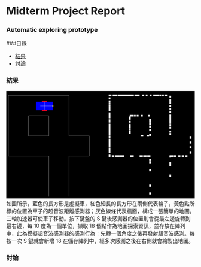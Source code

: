 # Midterm Project Report

### Automatic exploring prototype

###目錄
*    [結果](#result)
*    [討論](#discussion)

<h3 id="result">結果</h3>
<img src="mapDrawing.png">
如圖所示，藍色的長方形是虛擬車，紅色細長的長方形在兩側代表輪子，黃色點所標的位置為車子的超音波距離感測器；灰色線條代表牆面，構成一張簡單的地圖。三軸加速器可使車子移動。按下鍵盤的 S 鍵後感測器的位置則會從最左邊旋轉到最右邊，每 10 度為一個單位，擷取 18 個點作為地圖探索資訊，並存放在陣列中，此為模擬超音波感測器的感測行為：先轉一個角度之後再發射超音波感測。每按一次 S 鍵就會新增 18 在儲存陣列中，經多次感測之後在右側就會繪製出地圖。
<h3 id="discussion">討論</h3>
